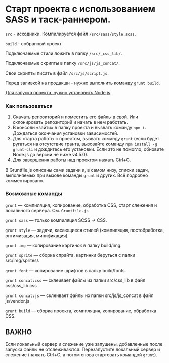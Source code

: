 # Старт проекта с использованием SASS и таск-раннером.


`src` - исходники. Компилируется файл `/src/sass/style.scss`.

`build` - собранный проект.

Подключаемые стили ложить в папку `/src/_css_lib/`.

Подключаемые скрипты в папку `/src/js/js_concat/`.

Свои скрипты писать в файл `/src/js/script.js`.

Перед заливкой на продакшн - нужно выполнить команду `grunt build`.

[Для запуска проекта, нужно установить Node.js](https://nodejs.org).


### Как пользоваться

1. Скачать репозиторий и поместить его файлы в свой. Или склонировать репозиторий и начать в нем работать.
2. В консоли «зайти» в папку проекта и вызвать команду `npm i`. Дождаться окончания установки зависимостей.
3. Для старта работы с проектом, вызвать команду `grunt` (если будет ругаться на отсутствие гранта, вызовайте команду `npm install -g grunt-cli` и дождитесь его установки. Если это не помогло, обновите Node.js до версии не ниже v4.5.0).
4. Для завершения работы над проектом нажать Ctrl+C.

В Gruntfile.js описаны сами задачи и, в самом низу, списки задач, выполняемых при вызове команды `grunt` и других. Всё подробно комментировано.



### Возможные команды

`grunt` — компиляция, копирование, обработка CSS, старт слежения и локального сервера. См. `Gruntfile.js`

`grunt sass` — только компиляция SCSS → CSS.

`grunt style` — задачи, каcающиеся стилей (компиляция, постобработка, оптимизация, минификация).

`grunt img` — копирование картинок в папку build/img.

`grunt sprite` — сборка спрайта, картинки беруться с папки src/img/sprites/.

`grunt font` — копирование шрифтов в папку build/fonts.

`grunt concat:css` — склеивает файлы из папки src/css_lib в файл css/css_lib.css

`grunt concat:js` — склеивает файлы из папки src/js/js_concat в файл js/vendor.js

`grunt build` — сборка проекта, компиляция, копирование, обработка CSS.


## ВАЖНО

Если локальный сервер и слежение уже запущены, добавленные после запуска файлы не отслеживаются. Перезапустите локальный сервер и слежение (нажать Ctrl+C, а потом снова стартовать командой `grunt`).
